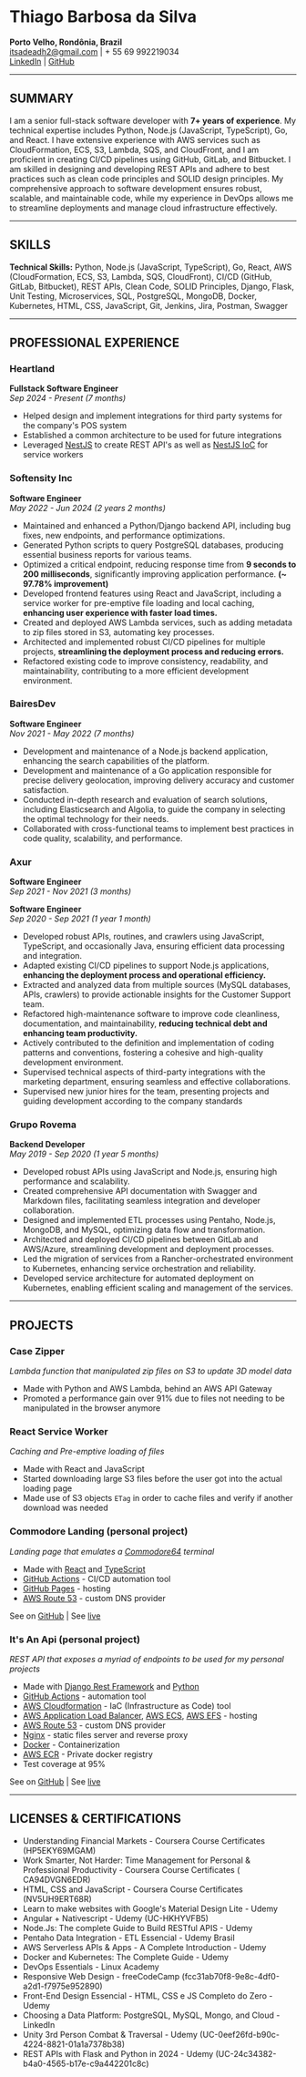 # Thiago Barbosa da Silva

**Porto Velho, Rondônia, Brazil**  
[itsadeadh2@gmail.com](mailto:itsadeadh2@gmail.com) | + 55 69 992219034  
[LinkedIn](https://www.linkedin.com/in/barbosathiagodev) | [GitHub](https://github.com/itsadeadh2)

---

## SUMMARY

I am a senior full-stack software developer with **7+ years of experience**.
My technical expertise includes Python, Node.js (JavaScript, TypeScript), Go, and React. I have extensive experience
with AWS
services such as CloudFormation, ECS, S3, Lambda, SQS, and CloudFront, and I am proficient in creating CI/CD pipelines
using GitHub,
GitLab, and Bitbucket. I am skilled in designing and developing REST APIs and adhere to best practices such as clean
code principles and SOLID design principles. My comprehensive approach to software development ensures robust, scalable,
and maintainable code, while my experience in DevOps allows me to streamline deployments and manage cloud infrastructure
effectively.

---

## SKILLS

**Technical Skills:** Python, Node.js (JavaScript, TypeScript), Go, React, AWS (CloudFormation, ECS, S3, Lambda, SQS,
CloudFront), CI/CD (GitHub, GitLab, Bitbucket), REST APIs, Clean Code, SOLID Principles, Django, Flask, Unit Testing,
Microservices, SQL, PostgreSQL, MongoDB, Docker, Kubernetes, HTML, CSS, JavaScript, Git, Jenkins, Jira, Postman, Swagger

---

## PROFESSIONAL EXPERIENCE

### Heartland

**Fullstack Software Engineer**  
*Sep 2024 - Present (7 months)*

- Helped design and implement integrations for third party systems for the company's POS system
- Established a common architecture to be used for future integrations
- Leveraged [NestJS](https://docs.nestjs.com/) to create REST API's as well as [NestJS IoC](https://docs.nestjs.com/standalone-applications) for service workers


### Softensity Inc

**Software Engineer**  
*May 2022 - Jun 2024 (2 years 2 months)*

- Maintained and enhanced a Python/Django backend API, including bug fixes, new endpoints, and performance
  optimizations.
- Generated Python scripts to query PostgreSQL databases, producing essential business reports for various teams.
- Optimized a critical endpoint, reducing response time from **9 seconds to 200 milliseconds**, significantly improving
  application performance. **(~ 97.78% improvement)**
- Developed frontend features using React and JavaScript, including a service worker for pre-emptive file loading and
  local caching, **enhancing user experience with faster load times.**
- Created and deployed AWS Lambda services, such as adding metadata to zip files stored in S3, automating key processes.
- Architected and implemented robust CI/CD pipelines for multiple projects, **streamlining the deployment process and
  reducing errors.**
- Refactored existing code to improve consistency, readability, and maintainability, contributing to a more efficient
  development environment.

### BairesDev

**Software Engineer**  
*Nov 2021 - May 2022 (7 months)*

- Development and maintenance of a Node.js backend application, enhancing the search capabilities of the platform.
- Development and maintenance of a Go application responsible for precise delivery geolocation, improving delivery
  accuracy and customer satisfaction.
- Conducted in-depth research and evaluation of search solutions, including Elasticsearch and Algolia, to guide the
  company in selecting the optimal technology for their needs.
- Collaborated with cross-functional teams to implement best practices in code quality, scalability, and performance.

### Axur

**Software Engineer**  
*Sep 2021 - Nov 2021 (3 months)*

**Software Engineer**  
*Sep 2020 - Sep 2021 (1 year 1 month)*

- Developed robust APIs, routines, and crawlers using JavaScript, TypeScript, and occasionally Java, ensuring efficient
  data processing and integration.
- Adapted existing CI/CD pipelines to support Node.js applications, **enhancing the deployment process and operational
  efficiency.**
- Extracted and analyzed data from multiple sources (MySQL databases, APIs, crawlers) to provide actionable insights for
  the Customer Support team.
- Refactored high-maintenance software to improve code cleanliness, documentation, and maintainability, **reducing
  technical debt and enhancing team productivity.**
- Actively contributed to the definition and implementation of coding patterns and conventions, fostering a cohesive and
  high-quality development environment.
- Supervised technical aspects of third-party integrations with the marketing department, ensuring seamless and
  effective collaborations.
- Supervised new junior hires for the team, presenting projects and guiding development according to the company
  standards

### Grupo Rovema

**Backend Developer**  
*May 2019 - Sep 2020 (1 year 5 months)*

- Developed robust APIs using JavaScript and Node.js, ensuring high performance and scalability.
- Created comprehensive API documentation with Swagger and Markdown files, facilitating seamless integration and
  developer collaboration.
- Designed and implemented ETL processes using Pentaho, Node.js, MongoDB, and MySQL, optimizing data flow and
  transformation.
- Architected and deployed CI/CD pipelines between GitLab and AWS/Azure, streamlining development and deployment
  processes.
- Led the migration of services from a Rancher-orchestrated environment to Kubernetes, enhancing service orchestration
  and reliability.
- Developed service architecture for automated deployment on Kubernetes, enabling efficient scaling and management of
  the services.

---

## PROJECTS

### Case Zipper
_Lambda function that manipulated zip files on S3 to update 3D model data_

- Made with Python and AWS Lambda, behind an AWS API Gateway
- Promoted a performance gain over 91% due to files not needing to be manipulated in the browser anymore

### React Service Worker
_Caching and Pre-emptive loading of files_

- Made with React and JavaScript
- Started downloading large S3 files before the user got into the actual loading page
- Made use of S3 objects `ETag` in order to cache files and verify if another download was needed

### Commodore Landing (personal project)
_Landing page that emulates a [Commodore64](https://pt.wikipedia.org/wiki/Commodore_64) terminal_

- Made with [React](https://react.dev/) and [TypeScript](https://typescriptlang.org/)
- [GitHub Actions](https://docs.github.com/actions) - CI/CD automation tool
- [GitHub Pages](https://pages.github.com/) - hosting
- [AWS Route 53](https://aws.amazon.com/route53/?nc1=h_ls) - custom DNS provider

See on [GitHub](https://github.com/itsadeadh2/commodore-landing) | See [live](https://commodore.itsadeadh2.com/)

### It's An Api (personal project)
_REST API that exposes a myriad of endpoints to be used for my personal projects_

- Made with [Django Rest Framework](https://www.django-rest-framework.org/) and [Python](https://www.python.org/)
- [GitHub Actions](https://docs.github.com/actions) - automation tool
- [AWS Cloudformation](https://aws.amazon.com/cloudformation/?nc1=h_ls) - IaC (Infrastructure as Code) tool
- [AWS Application Load Balancer](https://aws.amazon.com/elasticloadbalancing/application-load-balancer/?nc1=h_ls), [AWS ECS](https://aws.amazon.com/ecs/), [AWS EFS](https://aws.amazon.com/efs/?nc1=h_ls) -
  hosting
- [AWS Route 53](https://aws.amazon.com/route53/?nc1=h_ls) - custom DNS provider
- [Nginx](https://nginx.org/en/) - static files server and reverse proxy
- [Docker](https://www.docker.com/) - Containerization
- [AWS ECR](https://aws.amazon.com/ecr/?nc1=h_ls) - Private docker registry
- Test coverage at 95%

See on [GitHub](https://github.com/itsadeadh2/itsanapi) | See [live](https://api.itsadeadh2.com/)

---

## LICENSES & CERTIFICATIONS

- Understanding Financial Markets - Coursera Course Certificates (HP5EKY69MGAM)
- Work Smarter, Not Harder: Time Management for Personal & Professional Productivity - Coursera Course Certificates (
  CA94DVGN6EDR)
- HTML, CSS and JavaScript - Coursera Course Certificates (NV5UH9ERT68R)
- Learn to make websites with Google's Material Design Lite - Udemy
- Angular + Nativescript - Udemy (UC-HKHYVFB5)
- Node.Js: The complete Guide to Build RESTful APIS - Udemy
- Pentaho Data Integration - ETL Essencial - Udemy Brasil
- AWS Serverless APIs & Apps - A Complete Introduction - Udemy
- Docker and Kubernetes: The Complete Guide - Udemy
- DevOps Essentials - Linux Academy
- Responsive Web Design - freeCodeCamp (fcc31ab70f8-9e8c-4df0-a2d1-f7975e952890)
- Front-End Design Essencial - HTML, CSS e JS Completo do Zero - Udemy
- Choosing a Data Platform: PostgreSQL, MySQL, Mongo, and Cloud - LinkedIn
- Unity 3rd Person Combat & Traversal - Udemy (UC-0eef26fd-b90c-4224-8821-01a1a7378b38)
- REST APIs with Flask and Python in 2024 - Udemy (UC-24c34382-b4a0-4565-b17e-c9a442201c8c)
